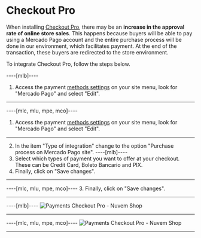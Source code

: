 # Checkout Pro
 
When installing [Checkout Pro](/developers/en/docs/checkout-pro/landing), there may be an **increase in the approval rate of online store sales**. This happens because buyers will be able to pay using a Mercado Pago account and the entire purchase process will be done in our environment, which facilitates payment. At the end of the transaction, these buyers are redirected to the store environment.
 
To integrate Checkout Pro, follow the steps below.

----[mlb]---- 
1. Access the payment [methods settings](https://lojavirtualnuvem.com.br/admin/payments/) on your site menu, look for "Mercado Pago" and select "Edit".

------------
----[mlc, mlu, mpe, mco]----
1. Access the payment [methods settings](https://mitiendanube.com/admin/payments/) on your site menu, look for "Mercado Pago" and select "Edit".

------------
2. In the item "Type of integration" change to the option "Purchase process on Mercado Pago site".
----[mlb]---- 
3. Select which types of payment you want to offer at your checkout. These can be Credit Card, Boleto Bancario and PIX.
4. Finally, click on "Save changes".

------------
----[mlc, mlu, mpe, mco]----
3. Finally, click on "Save changes". 

------------

----[mlb]----
![Payments Checkout Pro - Nuvem Shop](nuvemshop/nuvemshop_checkout_redirect_3.gif)

------------
----[mlc, mlu, mpe, mco]----
![Payments Checkout Pro - Nuvem Shop](nuvemshop/mx_tiendanube_checkout_redirect.gif)

------------